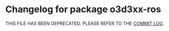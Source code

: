 
Changelog for package o3d3xx-ros
================================

THIS FILE HAS BEEN DEPRECATED. PLEASE REFER TO THE
[COMMIT LOG](https://github.com/lovepark/o3d3xx-ros/commits/master).
